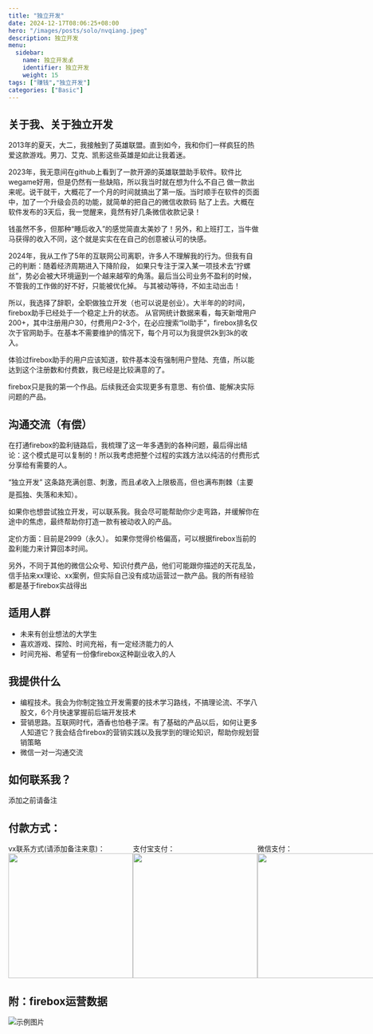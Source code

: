 ```yaml
---
title: "独立开发"
date: 2024-12-17T08:06:25+08:00
hero: "/images/posts/solo/nvqiang.jpeg"
description: 独立开发
menu:
  sidebar:
    name: 独立开发💰
    identifier: 独立开发
    weight: 15
tags: ["赚钱","独立开发"]
categories: ["Basic"]
---
```


## 关于我、关于独立开发
2013年的夏天，大二，我接触到了英雄联盟。直到如今，我和你们一样疯狂的热爱这款游戏。男刀、艾克、凯影这些英雄是如此让我着迷。

2023年，我无意间在github上看到了一款开源的英雄联盟助手软件。软件比wegame好用，但是仍然有一些缺陷，所以我当时就在想为什么不自己
做一款出来呢。说干就干，大概花了一个月的时间就搞出了第一版。当时顺手在软件的页面中，加了一个升级会员的功能，就简单的把自己的微信收款码
贴了上去。大概在软件发布的3天后，我一觉醒来，竟然有好几条微信收款记录！

钱虽然不多，但那种“睡后收入”的感觉简直太美妙了！另外，和上班打工，当牛做马获得的收入不同，这个就是实实在在自己的创意被认可的快感。

2024年，我从工作了5年的互联网公司离职，许多人不理解我的行为。但我有自己的判断：随着经济周期进入下降阶段，
如果只专注于深入某一项技术去“拧螺丝”，势必会被大环境逼到一个越来越窄的角落。最后当公司业务不盈利的时候，不管我的工作做的好不好，只能被优化掉。
与其被动等待，不如主动出击！

所以，我选择了辞职，全职做独立开发（也可以说是创业）。大半年的的时间，firebox助手已经处于一个稳定上升的状态。
从官网统计数据来看，每天新增用户200+，其中注册用户30，付费用户2-3个，在必应搜索“lol助手”，firebox排名仅次于官网助手。在基本不需要维护的情况下，每个月可以为我提供2k到3k的收入。

体验过firebox助手的用户应该知道，软件基本没有强制用户登陆、充值，所以能达到这个注册数和付费数，我已经是比较满意的了。

firebox只是我的第一个作品。后续我还会实现更多有意思、有价值、能解决实际问题的产品。

## 沟通交流（有偿）

在打通firebox的盈利链路后，我梳理了这一年多遇到的各种问题，最后得出结论：这个模式是可以复制的！所以我考虑把整个过程的实践方法以纯洁的付费形式分享给有需要的人。

“独立开发” 这条路充满创意、刺激，而且💰收入上限极高，但也满布荆棘（主要是孤独、失落和未知）。

如果你也想尝试独立开发，可以联系我。我会尽可能帮助你少走弯路，并缓解你在途中的焦虑，最终帮助你打造一款有被动收入的产品。

定价方面：目前是2999（永久）。 如果你觉得价格偏高，可以根据firebox当前的盈利能力来计算回本时间。

另外，不同于其他的微信公众号、知识付费产品，他们可能跟你描述的天花乱坠，信手拈来xx理论、xx案例，但实际自己没有成功运营过一款产品。我的所有经验都是基于firebox实战得出

## 适用人群

- 未来有创业想法的大学生
- 喜欢游戏、探险、时间充裕，有一定经济能力的人
- 时间充裕、希望有一份像firebox这种副业收入的人

## 我提供什么
- 编程技术。我会为你制定独立开发需要的技术学习路线，不搞理论流、不学八股文，6个月快速掌握前后端开发技术
- 营销思路。互联网时代，酒香也怕巷子深。有了基础的产品以后，如何让更多人知道它？我会结合firebox的营销实践以及我学到的理论知识，帮助你规划营销策略
- 微信一对一沟通交流

## 如何联系我？

添加之前请备注


## 付款方式：

<div style="display:flex;justify-content:space-between">

  <div>
    <div>
    vx联系方式(请添加备注来意)：
    </div>
    <img width="250px" src="/files/vx.png">
  </div>

  <div>
    <div>
    支付宝支付：
    </div>
    <img width="250px" src="/files/zhifubao.png">
  </div>
  <div>
    <div>
      微信支付：
    </div>
    <img width="250px" src="/files/vxzhifu.png">
  </div>

</div>

## 附：firebox运营数据

![示例图片](/images/posts/solo/zssj.png "会员权益")
